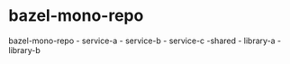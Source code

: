 # bazel-mono-repo

bazel-mono-repo
      - service-a
      - service-b
      - service-c
      -shared
         - library-a
         - library-b
         
